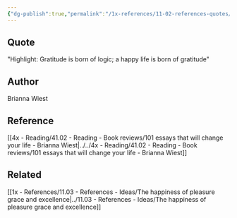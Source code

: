 ```yaml
---
{"dg-publish":true,"permalink":"/1x-references/11-02-references-quotes/gratitude-is-born-of-logic-a-happy-life-is-born-of-gratitude-brianna-west/"}
---
```



## Quote
"Highlight: Gratitude is born of logic; a happy life is born of gratitude"

## Author
Brianna Wiest

## Reference
[[4x - Reading/41.02 - Reading - Book reviews/101 essays that will change your life - Brianna Wiest\|../../4x - Reading/41.02 - Reading - Book reviews/101 essays that will change your life - Brianna Wiest]]

## Related
[[1x - References/11.03 - References - Ideas/The happiness of pleasure grace and excellence\|../11.03 - References - Ideas/The happiness of pleasure grace and excellence]]
